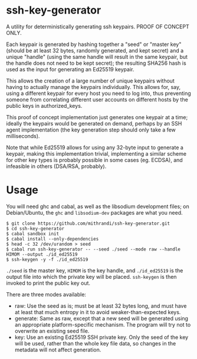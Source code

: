 ssh-key-generator
=================
A utility for deterministically generating ssh keypairs. PROOF OF CONCEPT ONLY.

Each keypair is generated by hashing together a "seed" or "master key" (should
be at least 32 bytes, randomly generated, and kept secret) and a unique
"handle" (using the same handle will result in the same keypair, but the handle
does not need to be kept secret); the resulting SHA256 hash is used as the
input for generating an Ed25519 keypair.

This allows the creation of a large number of unique keypairs without having to
actually manage the keypairs individually. This allows for, say, using a
different keypair for every host you need to log into, thus preventing someone
from correlating different user accounts on different hosts by the public keys
in authorized_keys.

This proof of concept implementation just generates one keypair at a time;
ideally the keypairs would be generated on demand, perhaps by an SSH agent
implementation (the key generation step should only take a few milliseconds).

Note that while Ed25519 allows for using any 32-byte input to generate a
keypair, making this implementation trivial, implementing a similar scheme for
other key types is probably possible in some cases (eg. ECDSA), and infeasible
in others (DSA/RSA, probably).

Usage
=====
You will need ghc and cabal, as well as the libsodium development files; on
Debian/Ubuntu, the `ghc` and `libsodium-dev` packages are what you need.

```ShellSession
$ git clone https://github.com/mithrandi/ssh-key-generator.git
$ cd ssh-key-generator
$ cabal sandbox init
$ cabal install --only-dependencies
$ head -c 32 /dev/urandom > seed
$ cabal run ssh-key-generator -- --seed ./seed --mode raw --handle HIMOM --output ./id_ed25519
$ ssh-keygen -y -f ./id_ed25519
```

`./seed` is the master key, `HIMOM` is the key handle, and `./id_ed25519` is
the output file into which the private key will be placed. `ssh-keygen` is then
invoked to print the public key out.

There are three modes available:

- raw: Use the seed as is; must be at least 32
  bytes long, and must have at least that much entropy in it to avoid
  weaker-than-expected keys.
- generate: Same as raw, except that a new seed will be generated using an
  appropriate platform-specific mechanism. The program will try not to
  overwrite an existing seed file.
- key: Use an existing Ed25519 SSH private key. Only the seed of the key will
  be used, rather than the whole key file data, so changes in the metadata will
  not affect generation.
